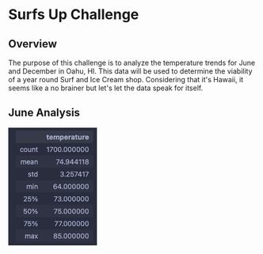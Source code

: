 # Surfs Up Challenge

## Overview
The purpose of this challenge is to analyze the temperature trends for June and December in Oahu, HI.  This data will be used to determine the viability of a year round Surf and Ice Cream shop.  Considering that it's Hawaii, it seems like a no brainer but let's let the data speak for itself.  

## June Analysis
![](https://github.com/bktescher/surfs_up/blob/main/resources/June%20desc.png)
